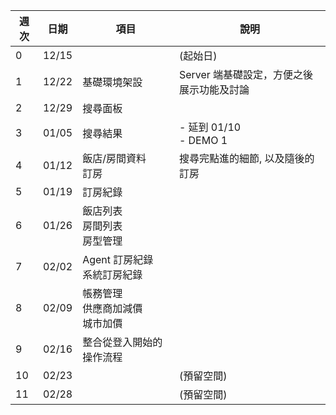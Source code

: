 

|週次|日期|項目|說明|
|---|---|---|---|
|0|12/15||(起始日)|
|1|12/22|基礎環境架設| Server 端基礎設定，方便之後展示功能及討論|
|2|12/29|搜尋面板||
|3|01/05|搜尋結果|- 延到 01/10 <br/> - DEMO 1|
|4|01/12|飯店/房間資料 <br/> 訂房|搜尋完點進的細節, 以及隨後的訂房|
|5|01/19|訂房紀錄||
|6|01/26|飯店列表 <br/> 房間列表 <br/> 房型管理||
|7|02/02|Agent 訂房紀錄 <br/> 系統訂房紀錄||
|8|02/09|帳務管理 <br/> 供應商加減價 <br/> 城市加價||
|9|02/16|整合從登入開始的操作流程||
|10|02/23||(預留空間)|
|11|02/28||(預留空間)|


  
